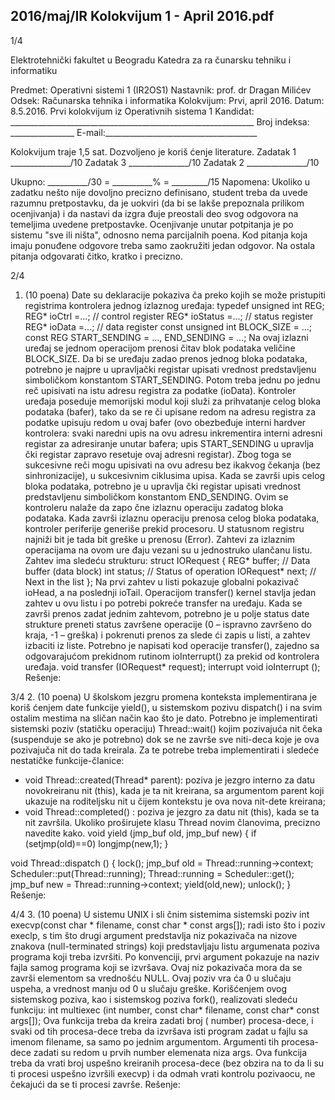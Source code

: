 2016/maj/IR Kolokvijum 1 - April 2016.pdf
--------------------------------------------------------------------------------


1/4

Elektrotehnički fakultet u Beogradu
Katedra za ra
čunarsku tehniku i informatiku

Predmet: Operativni sistemi 1 (IR2OS1)
Nastavnik:   prof. dr Dragan Milićev
Odsek: Računarska tehnika i informatika
Kolokvijum: Prvi, april 2016.
Datum: 8.5.2016.
Prvi kolokvijum iz Operativnih sistema 1
Kandidat:
     _____________________________________________________________
Broj indeksa: ________________  E-mail:______________________________________

Kolokvijum traje 1,5 sat. Dozvoljeno je koriš
ćenje literature.
Zadatak 1 _______________/10   Zadatak 3 _______________/10
Zadatak 2 _______________/10

Ukupno: __________/30 = __________% = _________/15
Napomena:    Ukoliko  u  zadatku  nešto  nije  dovoljno  precizno  definisano,  student  treba  da
uvede razumnu pretpostavku, da je uokviri (da bi se lakše prepoznala prilikom ocenjivanja) i
da  nastavi  da  izgra
đuje  preostali  deo  svog  odgovora  na  temeljima  uvedene  pretpostavke.
Ocenjivanje  unutar  potpitanja  je  po  sistemu  "sve  ili  ništa",  odnosno  nema  parcijalnih  poena.
Kod  pitanja  koja  imaju  ponuđene  odgovore  treba samo  zaokružiti  jedan  odgovor.  Na  ostala
pitanja odgovarati čitko, kratko i precizno.


2/4
1. (10 poena)
Date  su  deklaracije  pokaziva
ča  preko  kojih  se  može  pristupiti  registrima  kontrolera  jednog
izlaznog uređaja:
typedef unsigned int REG;
REG* ioCtrl =...;     // control register
REG* ioStatus =...;   // status register
REG* ioData =...;     // data register
const unsigned int BLOCK_SIZE = ...;
const REG START_SENDING = ..., END_SENDING = ...;
Na   ovaj   izlazni   uređaj   se   jednom   operacijom   prenosi čitav   blok   podataka   veličine
BLOCK_SIZE.  Da  bi  se  uređaju  zadao  prenos  jednog  bloka  podataka,  potrebno  je  najpre  u
upravljački registar upisati vrednost predstavljenu simboličkom konstantom START_SENDING.
Potom  treba  jednu  po  jednu  reč  upisivati  na  istu  adresu  registra  za  podatke  (ioData).
Kontroler uređaja poseduje memorijski modul koji služi za prihvatanje celog bloka podataka
(bafer),  tako  da  se  re
či  upisane  redom  na  adresu  registra  za  podatke  upisuju  redom  u  ovaj
bafer   (ovo   obezbeđuje   interni   hardver   kontrolera:   svaki   naredni   upis na   ovu   adresu
inkrementira  interni  adresni  registar  za  adresiranje  unutar  bafera;  upis START_SENDING  u
upravlja
čki registar zapravo resetuje ovaj adresni registar). Zbog toga se sukcesivne reči mogu
upisivati  na  ovu  adresu  bez  ikakvog
čekanja  (bez  sinhronizacije),  u  sukcesivnim  ciklusima
upisa.  Kada  se  završi  upis  celog  bloka  podataka,  potrebno  je  u  upravlja
čki  registar  upisati
vrednost predstavljenu simboličkom konstantom END_SENDING. Ovim se kontroleru nalaže da
zapo
čne izlaznu operaciju zadatog bloka podataka.
Kada  završi  izlaznu  operaciju  prenosa  celog  bloka  podataka,  kontroler  periferije  generiše
prekid procesoru. U statusnom registru najniži bit je tada bit greške u prenosu (Error).
Zahtevi  za  izlaznim  operacijama  na  ovom  ure
đaju  vezani  su  u  jednostruko  ulančanu  listu.
Zahtev ima sledeću strukturu:
struct IORequest {
  REG* buffer; // Data buffer (data block)
  int status;  // Status of operation
  IORequest* next; // Next in the list
};
Na   prvi   zahtev   u   listi   pokazuje   globalni   pokazivač ioHead,   a   na   poslednji ioTail.
Operacijom transfer() kernel stavlja jedan zahtev u ovu listu i po potrebi pokreće transfer
na  uređaju.  Kada  se  završi  prenos  zadat  jednim  zahtevom,  potrebno  je  u  polje status  date
strukture  preneti  status  završene  operacije  (0  –  ispravno  završeno  do  kraja,  -1  –  greška)  i
pokrenuti prenos za slede
ći zapis u listi, a zahtev izbaciti iz liste.
Potrebno  je  napisati  kod  operacije
transfer(),  zajedno  sa  odgovarajućom  prekidnom
rutinom ioInterrupt() za prekid od kontrolera uređaja.
void transfer (IORequest* request);
interrupt void ioInterrupt ();
Rešenje:

3/4
2. (10 poena)
U školskom jezgru promena konteksta implementirana je koriš
ćenjem date funkcije yield(),
u sistemskom pozivu
dispatch() i na svim ostalim mestima na sličan način kao što je dato.
Potrebno  je  implementirati  sistemski  poziv  (statičku  operaciju) Thread::wait()  kojim
pozivajuća nit čeka (suspenduje se ako je potrebno) dok se ne završe sve niti-deca koje je ova
pozivajuča  nit  do  tada  kreirala.  Za  te  potrebe  treba  implementirati  i  sledeće  nestatičke
funkcije-članice:
- void Thread::created(Thread* parent): poziva je jezgro interno za datu
novokreiranu nit (this), kada je ta nit kreirana, sa argumentom parent koji ukazuje na
roditeljsku nit u čijem kontekstu je ova nova nit-dete kreirana;
- void Thread::completed()
: poziva je jezgro za datu nit (this), kada se ta nit završila.
Ukoliko proširujete klasu Thread novim članovima, precizno navedite kako.
void yield (jmp_buf old, jmp_buf new) {
  if (setjmp(old)==0) longjmp(new,1);
}

void Thread::dispatch () {
  lock();
  jmp_buf old = Thread::running->context;
  Scheduler::put(Thread::running);
  Thread::running = Scheduler::get();
  jmp_buf new = Thread::running->context;
  yield(old,new);
  unlock();
}
Rešenje:

4/4
3. (10 poena)
U sistemu UNIX i sli
čnim sistemima sistemski poziv
int execvp(const char * filename, const char * const args[]);
radi  isto  što  i  poziv
execlp,  s  tim  što  drugi  argument  predstavlja  niz  pokazivača  na  nizove
znakova  (null-terminated  strings)  koji  predstavljaju  listu  argumenata  poziva  programa  koji
treba  izvršiti.  Po  konvenciji,  prvi  argument  pokazuje  na  naziv  fajla  samog  programa  koji  se
izvršava. Ovaj niz pokazivača mora da se završi elementom sa vrednošću NULL. Ovaj poziv
vra
ća 0 u slučaju uspeha, a vrednost manju od 0 u slučaju greške.
Korišćenjem  ovog  sistemskog  poziva,  kao  i  sistemskog  poziva fork(),  realizovati  sledeću
funkciju:
int multiexec (int number, const char* filename, const char* const args[]);
Ova  funkcija  treba  da  kreira  zadati  broj  (
number)  procesa-dece,  i  svaki  od  tih  procesa-dece
treba  da  izvršava  isti  program  zadat  u  fajlu  sa  imenom filename,  sa  samo  po  jednim
argumentom.  Argumenti  tih  procesa-dece  zadati  su  redom  u  prvih number  elemenata  niza
args. Ova funkcija treba da vrati broj uspešno kreiranih procesa-dece (bez obzira na to da li
su ti procesi uspešno izvršili
execvp) i da odmah vrati kontrolu pozivaocu, ne čekajući da se ti
procesi završe.
Rešenje:
